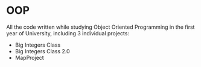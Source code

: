 # OOP

All the code written while studying Object Oriented Programming in the first year of University, including 3 individual projects:

* Big Integers Class
* Big Integers Class 2.0
* MapProject

